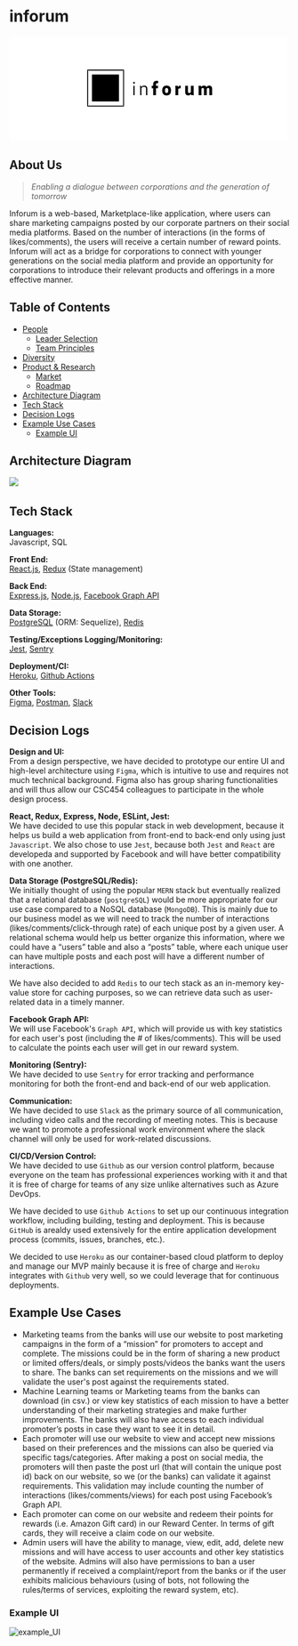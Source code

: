 # inforum

<img src="./logo.png" alt="Company logo"/>

## About Us
> *Enabling a dialogue between corporations and the generation of tomorrow*

Inforum is a web-based, Marketplace-like application, where users can share marketing campaigns posted by our corporate partners on their social media platforms. Based on the number of interactions (in the forms of likes/comments), the users will receive a certain number of reward points. Inforum will act as a bridge for corporations to connect with younger generations on the social media platform and provide an opportunity for corporations to introduce their relevant products and offerings in a more effective manner.

Table of Contents
---

- [People](./team/)
    - [Leader Selection](./team/leader_selection.md)
    - [Team Principles](./team/team_principles.md)
- [Diversity](./team/diversity.md)
- [Product & Research](./product_research/)
    - [Market](./product_research/market.md)
    - [Roadmap](./product_research/roadmap.md)
- [Architecture Diagram](#Architecture-Diagram)
- [Tech Stack](#Tech-Stack)
- [Decision Logs](#Decision-Logs)
- [Example Use Cases](#Example-Use-Cases)
    - [Example UI](#Example-UI)

## Architecture Diagram
![](https://user-images.githubusercontent.com/20623399/136843855-15ab6741-4249-4ea4-9e51-1ee43dfa7472.png)

## Tech Stack 
**Languages:** \
Javascript, SQL 

**Front End:** \
[React.js](https://reactjs.org/), [Redux](https://redux.js.org/) (State management) 

**Back End:**  \
[Express.js](https://expressjs.com/), [Node.js](https://nodejs.org/en/), [Facebook Graph API](https://developers.facebook.com/docs/graph-api/)

**Data Storage:** \
[PostgreSQL](https://www.postgresql.org/) (ORM: Sequelize), [Redis](https://redis.io/) 

**Testing/Exceptions Logging/Monitoring:** \
[Jest](https://jestjs.io/), [Sentry](https://sentry.io/welcome/) 

**Deployment/CI:** \
[Heroku](https://www.heroku.com/), [Github Actions](https://github.com/features/actions) 

**Other Tools:** \
[Figma](https://www.figma.com/), [Postman](https://www.postman.com/), [Slack](https://slack.com/)

## Decision Logs
**Design and UI:** \
From a design perspective, we have decided to prototype our entire UI and high-level architecture using `Figma`, which is intuitive to use and requires not much technical background. Figma also has group sharing functionalities and will thus allow our CSC454 colleagues to  participate in the whole design process.

**React, Redux, Express, Node, ESLint, Jest:** \
We have decided to use this popular stack in web development, because it helps us build a web application from front-end to back-end only using just `Javascript`. 
We also chose to use `Jest`, because both `Jest` and `React` are developeda and supported by Facebook and will have better compatibility with one another.

**Data Storage (PostgreSQL/Redis):** \
We initially thought of using the popular `MERN` stack but eventually realized that a relational database (`postgreSQL`) would be more appropriate for our use case compared to a NoSQL database (`MongoDB`). This is mainly due to our business model as we will need to track the number of interactions (likes/comments/click-through rate) of each unique post by a given user. A relational schema would help us better organize this information, where we could have a “users” table and also a “posts” table, where each unique user can have multiple posts and each post will have a different number of interactions. 

We have also decided to add `Redis` to our tech stack as an in-memory key-value store for caching purposes, so we can retrieve data such as user-related data in a timely manner.

**Facebook Graph API:** \
We will use Facebook's `Graph API`, which will provide us with key statistics for each user's post (including the # of likes/comments). This will be used to calculate the points each user will get in our reward system.

**Monitoring (Sentry):** \
We have decided to use `Sentry` for error tracking and performance monitoring for both the front-end and back-end of our web application.

**Communication:** \
We have decided to use `Slack` as the primary source of all communication, including video calls and the recording of meeting notes. This is because we want to promote a professional work environment where the slack channel will only be used for work-related discussions.

**CI/CD/Version Control:** \
We have decided to use `Github` as our version control platform, because everyone on the team has professional experiences working with it and that it is free of charge for teams of any size unlike alternatives such as Azure DevOps.

We have decided to use `Github Actions` to set up our continuous integration workflow, including building, testing and deployment. This is because `GitHub` is arealdy used extensively for the entire application development process (commits, issues, branches, etc.).

We decided to use `Heroku` as our container-based cloud platform to deploy and manage our MVP mainly because it is free of charge and `Heroku` integrates with `Github` very well, so we could leverage that for continuous deployments.


## Example Use Cases 
- Marketing teams from the banks will use our website to post marketing campaigns in the form of a “mission” for promoters to accept and complete. The missions could be in the form of  sharing a new product or limited offers/deals, or simply posts/videos the banks want the users to share. The banks can set requirements on the missions and we will validate the user's post against the requirements stated. 
- Machine Learning teams or Marketing teams from the banks can download (in csv.) or view key statistics of each mission to have a better understanding of their marketing strategies and make further improvements. The banks will also have access to each individual promoter’s posts in case they want to see it in detail.
- Each promoter will use our website to view and accept new missions based on their preferences and the missions can also be queried via specific tags/categories. After making a post on social media, the promoters will then paste the post url (that will contain the unique post id) back on our website, so we (or the banks) can validate it against requirements. This validation may include counting the number of interactions (likes/comments/views) for each post using Facebook’s Graph API.
- Each promoter can come on our website and redeem their points for rewards (i.e. Amazon Gift card) in our Reward Center. In terms of gift cards, they will receive a claim code on our website.
- Admin users will have the ability to manage, view, edit, add, delete new missions and will have access to user accounts and other key statistics of the website. Admins will also have permissions to ban a user permanently if received a complaint/report from the banks or if the user exhibits malicious behaviours (using of bots, not following the rules/terms of services, exploiting the reward system, etc). 
### Example UI
![example_UI](https://user-images.githubusercontent.com/20623399/136848384-ca91fee9-b8e6-4e59-9dea-0b0a1e2cce79.png)




